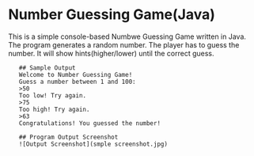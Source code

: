 # Number Guessing Game(Java)
This is a simple console-based Numbwe Guessing Game written in Java.
      The program generates a random number.
      The player has to guess the number.
      It will show hints(higher/lower) until the correct guess.

       ## Sample Output
       Welcome to Number Guessing Game!
       Guess a number between 1 and 100:
       >50
       Too low! Try again.
       >75
       Too high! Try again.
       >63
       Congratulations! You guessed the number!

       ## Program Output Screenshot
       ![Output Screenshot](smple screenshot.jpg)
